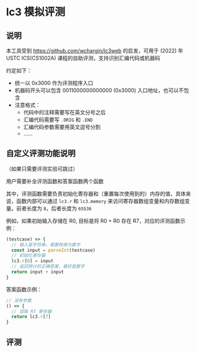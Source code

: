 # lc3 模拟评测

## 说明

本工具受到 <https://github.com/wchargin/lc3web> 的启发，可用于 (2022) 年 USTC ICS(CS1002A) 课程的自助评测，支持识别汇编代码或机器码

约定如下：

- 统一以 0x3000 作为评测程序入口
- 机器码开头可以包含 0011000000000000 (0x3000) 入口地址，也可以不包含
- 注意格式：
  - 代码中的注释需要写在英文分号之后
  - 汇编代码需要写 `.ORIG` 和 `.END`
  - 汇编代码参数需要用英文逗号分割
  - ......

## 自定义评测功能说明

（如果只需要评测实验可跳过）

用户需要补全评测函数和答案函数两个函数

其中，评测函数需要负责初始化寄存器和（重置每次使用到的）内存的值，具体来说，函数内部可以通过 `lc3.r` 和 `lc3.memory` 来访问寄存器数组变量和内存数组变量。前者长度为 `8`，后者长度为 `65536`

例如，如果初始输入存储在 R0, 目标是将 R0 + R0 存在 R7，对应的评测函数示例：

```js
(testcase) => {
  // 输入是字符串，需要转换为数字
  const input = parseInt(testcase)
  // 初始化寄存器
  lc3.r[0] = input
  // 返回预计的正确答案，最好是数字
  return input + input
}
```

答案函数示例：

```js
// 没有参数
() => {
  // 读取 R7 寄存器
  return lc3.r[7]
}
```

## 评测

<Judge />

<script setup>
import Judge from '@theme/Judge.vue'
</script>